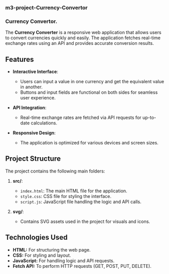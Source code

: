 ### m3-project-Currency-Convertor

### Currency Convertor.

The **Currency Converter** is a responsive web application that allows users to convert currencies quickly and easily. The application fetches real-time exchange rates using an API and provides accurate conversion results.

## Features

- **Interactive Interface**:
  - Users can input a value in one currency and get the equivalent value in another.
  - Buttons and input fields are functional on both sides for seamless user experience.
  
- **API Integration**:
  - Real-time exchange rates are fetched via API requests for up-to-date calculations.

- **Responsive Design**:
  - The application is optimized for various devices and screen sizes.

## Project Structure

The project contains the following main folders:

1. **src/**:
   - `index.html`: The main HTML file for the application.
   - `style.css`: CSS file for styling the interface.
   - `script.js`: JavaScript file handling the logic and API calls.

2. **svg/**:
   - Contains SVG assets used in the project for visuals and icons.

## Technologies Used

- **HTML:** For structuring the web page.
- **CSS:** For styling and layout.
- **JavaScript:** For handling logic and API requests.
- **Fetch API:** To perform HTTP requests (GET, POST, PUT, DELETE).

